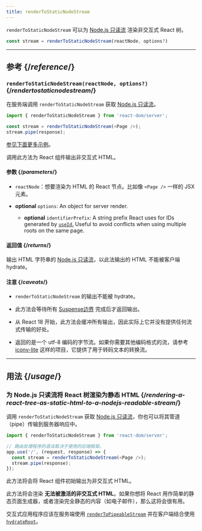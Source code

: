 ```yaml
---
title: renderToStaticNodeStream
---
```


<Intro>

`renderToStaticNodeStream` 可以为 [Node.js 只读流](https://nodejs.org/api/stream.html#readable-streams) 渲染非交互式 React 树。

```js
const stream = renderToStaticNodeStream(reactNode, options?)
```

</Intro>

<InlineToc />

---

## 参考 {/*reference*/}

### `renderToStaticNodeStream(reactNode, options?)` {/*rendertostaticnodestream*/}

在服务端调用 `renderToStaticNodeStream` 获取 [Node.js 只读流](https://nodejs.org/api/stream.html#readable-streams)。

```js
import { renderToStaticNodeStream } from 'react-dom/server';

const stream = renderToStaticNodeStream(<Page />);
stream.pipe(response);
```

[参见下面更多示例](#usage)。

调用此方法为 React 组件输出非交互式 HTML。

#### 参数 {/*parameters*/}

* `reactNode`：想要渲染为 HTML 的 React 节点。比如像 `<Page />` 一样的 JSX 元素。

* **optional** `options`: An object for server render.
  * **optional** `identifierPrefix`: A string prefix React uses for IDs generated by [`useId`.](/reference/react/useId) Useful to avoid conflicts when using multiple roots on the same page.

#### 返回值 {/*returns*/}

输出 HTML 字符串的 [Node.js 只读流](https://nodejs.org/api/stream.html#readable-streams)，以此法输出的 HTML 不能被客户端 hydrate。

#### 注意 {/*caveats*/}

* `renderToStaticNodeStream` 的输出不能被 hydrate。

* 此方法会等待所有 [Suspense边界](/reference/react/Suspense) 完成后才返回输出。

* 从 React 18 开始，此方法会缓冲所有输出，因此实际上它并没有提供任何流式传输的好处。

* 返回的是一个 utf-8 编码的字节流。如果你需要其他编码格式的流，请参考 [iconv-lite](https://www.npmjs.com/package/iconv-lite) 这样的项目，它提供了用于转码文本的转换流。

---

## 用法 {/*usage*/}

### 为 Node.js 只读流将 React 树渲染为静态 HTML {/*rendering-a-react-tree-as-static-html-to-a-nodejs-readable-stream*/}

调用 `renderToStaticNodeStream` 获取 [Node.js 只读流](https://nodejs.org/api/stream.html#readable-streams)，你也可以将其管道（pipe）传输到服务器响应中。

```js {5-6}
import { renderToStaticNodeStream } from 'react-dom/server';

// 路由处理程序的语法取决于使用的后端框架。
app.use('/', (request, response) => {
  const stream = renderToStaticNodeStream(<Page />);
  stream.pipe(response);
});
```

此方法将会将 React 组件初始输出为非交互式 HTML。

<Pitfall>

此方法将会渲染 **无法被激活的非交互式 HTML**。如果你想将 React 用作简单的静态页面生成器，或者渲染完全静态的内容（如电子邮件），那么这将会很有用。

交互式应用程序应该在服务端使用 [`renderToPipeableStream`](/reference/react-dom/server/renderToPipeableStream) 并在客户端结合使用 [`hydrateRoot`](/reference/react-dom/client/hydrateRoot)。

</Pitfall>
